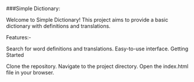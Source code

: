 ###Simple Dictionary:


Welcome to Simple Dictionary! This project aims to provide a basic dictionary with definitions and translations.

Features:-

Search for word definitions and translations.
Easy-to-use interface.
Getting Started


Clone the repository.
Navigate to the project directory.
Open the index.html file in your browser.
